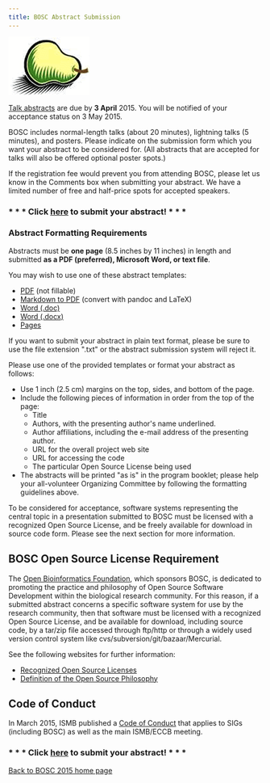 ```yaml
---
title: BOSC Abstract Submission
---
```


![BOSC logo|link=BOSC\_2015](Pear.png "BOSC logo|link=BOSC_2015")

[Talk abstracts](http://events.open-bio.org/BOSC2015/openconf.php) are
due by **3 April** 2015. You will be notified of your acceptance status
on 3 May 2015.

BOSC includes normal-length talks (about 20 minutes), lightning talks (5
minutes), and posters. Please indicate on the submission form which you
want your abstract to be considered for. (All abstracts that are
accepted for talks will also be offered optional poster spots.)

If the registration fee would prevent you from attending BOSC, please
let us know in the Comments box when submitting your abstract. We have a
limited number of free and half-price spots for accepted speakers.

### \* \* \* Click [here](http://events.open-bio.org/BOSC2015/openconf.php) to submit your abstract! \* \* \*

### Abstract Formatting Requirements

Abstracts must be **one page** (8.5 inches by 11 inches) in length and
submitted **as a PDF (preferred), Microsoft Word, or text file**.

You may wish to use one of these abstract templates:

-   [PDF](http://www.open-bio.org/wiki/File:BOSC2015-abstract-template.pdf)
    (not fillable)
-   [Markdown to
    PDF](https://s3.amazonaws.com/chapmanb/openbio/bosc_template_pandoc.tar.gz)
    (convert with pandoc and LaTeX)
-   [Word (.doc)](http://www.open-bio.org/bosc2015/bosc2015-abstract-example.doc)
-   [Word (.docx)](http://www.open-bio.org/bosc2015/bosc2015-abstract-example.docx)
-   [Pages](http://www.open-bio.org/bosc2015/bosc2015-abstract-example.pages)

If you want to submit your abstract in plain text format, please be sure
to use the file extension ".txt" or the abstract submission system will
reject it.

Please use one of the provided templates or format your abstract as
follows:

-   Use 1 inch (2.5 cm) margins on the top, sides, and bottom of
    the page.
-   Include the following pieces of information in order from the top of
    the page:
    -   Title
    -   Authors, with the presenting author's name underlined.
    -   Author affiliations, including the e-mail address of the
        presenting author.
    -   URL for the overall project web site
    -   URL for accessing the code
    -   The particular Open Source License being used
-   The abstracts will be printed "as is" in the program booklet; please
    help your all-volunteer Organizing Committee by following the
    formatting guidelines above.

To be considered for acceptance, software systems representing the
central topic in a presentation submitted to BOSC must be licensed with
a recognized Open Source License, and be freely available for download
in source code form. Please see the next section for more information.

BOSC Open Source License Requirement
------------------------------------

The [Open Bioinformatics Foundation](OBF "wikilink"), which sponsors
BOSC, is dedicated to promoting the practice and philosophy of Open
Source Software Development within the biological research community.
For this reason, if a submitted abstract concerns a specific software
system for use by the research community, then that software must be
licensed with a recognized Open Source License, and be available for
download, including source code, by a tar/zip file accessed through
ftp/http or through a widely used version control system like
cvs/subversion/git/bazaar/Mercurial.

See the following websites for further information:

-   [Recognized Open Source
    Licenses](http://www.opensource.org/licenses/)
-   [Definition of the Open Source
    Philosophy](http://www.opensource.org/docs/definition.php)

Code of Conduct
---------------

In March 2015, ISMB published a [Code of
Conduct](http://www.iscb.org/ismbeccb2015-general-info/ismbeccb2015-coc)
that applies to SIGs (including BOSC) as well as the main ISMB/ECCB
meeting.

### \* \* \* Click [here](http://events.open-bio.org/BOSC2015/openconf.php) to submit your abstract! \* \* \*

[Back to BOSC 2015 home page](BOSC_2015 "wikilink")
